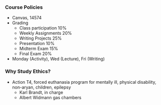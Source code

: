 ### Course Policies
- Canvas, 14574
- Grading
	- Class participation 10%
	- Weekly Assignments 20%
	- Writing Projects 25%
	- Presentation 10%
	- Midterm Exam 15%
	- Final Exam 20%
- Monday (Activity), Wed (Lecture), Fri (Writing)

### Why Study Ethics?
- Action T4, forced euthanasia program for mentally ill, physical disability, non-aryan, children, epilepsy
	- Karl Brandt, in charge
	- Albert Widmann gas chambers